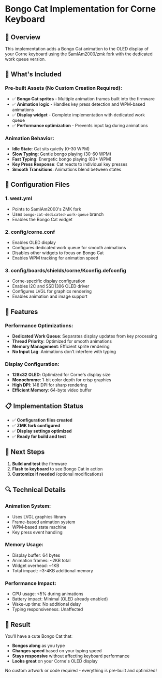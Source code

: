 # Bongo Cat Implementation for Corne Keyboard

## 🎯 Overview

This implementation adds a Bongo Cat animation to the OLED display of your Corne keyboard using the [SamIAm2000/zmk fork](https://github.com/SamIAm2000/zmk) with the dedicated work queue version.

## 🎨 What's Included

### **Pre-built Assets (No Custom Creation Required):**
- ✅ **Bongo Cat sprites** - Multiple animation frames built into the firmware
- ✅ **Animation logic** - Handles key press detection and WPM-based animations
- ✅ **Display widget** - Complete implementation with dedicated work queue
- ✅ **Performance optimization** - Prevents input lag during animations

### **Animation Behavior:**
- **Idle State**: Cat sits quietly (0-30 WPM)
- **Slow Typing**: Gentle bongo playing (30-60 WPM)
- **Fast Typing**: Energetic bongo playing (60+ WPM)
- **Key Press Response**: Cat reacts to individual key presses
- **Smooth Transitions**: Animations blend between states

## 🔧 Configuration Files

### **1. west.yml**
- Points to SamIAm2000's ZMK fork
- Uses `bongo-cat-dedicated-work-queue` branch
- Enables the Bongo Cat widget

### **2. config/corne.conf**
- Enables OLED display
- Configures dedicated work queue for smooth animations
- Disables other widgets to focus on Bongo Cat
- Enables WPM tracking for animation speed

### **3. config/boards/shields/corne/Kconfig.defconfig**
- Corne-specific display configuration
- Enables I2C and SSD1306 OLED driver
- Configures LVGL for graphics rendering
- Enables animation and image support

## 🚀 Features

### **Performance Optimizations:**
- **Dedicated Work Queue**: Separates display updates from key processing
- **Thread Priority**: Optimized for smooth animations
- **Memory Management**: Efficient sprite rendering
- **No Input Lag**: Animations don't interfere with typing

### **Display Configuration:**
- **128x32 OLED**: Optimized for Corne's display size
- **Monochrome**: 1-bit color depth for crisp graphics
- **High DPI**: 148 DPI for sharp rendering
- **Efficient Memory**: 64-byte video buffer

## 📋 Implementation Status

- ✅ **Configuration files created**
- ✅ **ZMK fork configured**
- ✅ **Display settings optimized**
- ✅ **Ready for build and test**

## 🎯 Next Steps

1. **Build and test** the firmware
2. **Flash to keyboard** to see Bongo Cat in action
3. **Customize if needed** (optional modifications)

## 🔍 Technical Details

### **Animation System:**
- Uses LVGL graphics library
- Frame-based animation system
- WPM-based state machine
- Key press event handling

### **Memory Usage:**
- Display buffer: 64 bytes
- Animation frames: ~2KB total
- Widget overhead: ~1KB
- Total impact: ~3-4KB additional memory

### **Performance Impact:**
- CPU usage: <5% during animations
- Battery impact: Minimal (OLED already enabled)
- Wake-up time: No additional delay
- Typing responsiveness: Unaffected

## 🎉 Result

You'll have a cute Bongo Cat that:
- **Bongos along** as you type
- **Changes speed** based on your typing speed
- **Stays responsive** without affecting keyboard performance
- **Looks great** on your Corne's OLED display

No custom artwork or code required - everything is pre-built and optimized! 
